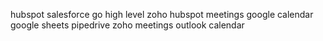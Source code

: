hubspot
salesforce
go high level
zoho
hubspot meetings
google calendar
google sheets
pipedrive
zoho meetings
outlook calendar